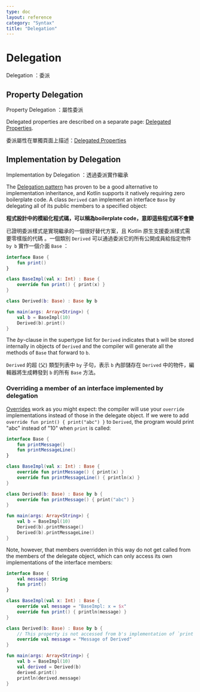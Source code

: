 ```yaml
---
type: doc
layout: reference
category: "Syntax"
title: "Delegation"
---
```


# Delegation

Delegation ：委派

## Property Delegation

Property Delegation ：屬性委派

Delegated properties are described on a separate page: [Delegated Properties](delegated-properties.md).

委派屬性在單獨頁面上描述：[Delegated Properties](delegated-properties.md)

## Implementation by Delegation

Implementation by Delegation ：透過委派實作繼承

The [Delegation pattern](https://en.wikipedia.org/wiki/Delegation_pattern) has proven to be a good alternative to implementation inheritance, and Kotlin supports it natively requiring zero boilerplate code. A class `Derived` can implement an interface `Base` by delegating all of its public members to a specified object:

**程式設計中的模組化程式碼，可以稱為boilerplate code，意即這些程式碼不會變**

已證明委派樣式是實現繼承的一個很好替代方案，且 Kotlin 原生支援委派樣式需要零樣版的代碼 。一個類別 `Derived` 可以通過委派它的所有公開成員給指定物件 `by b` 實作一個介面 `Base` ：


``` kotlin
interface Base {
    fun print()
}

class BaseImpl(val x: Int) : Base {
    override fun print() { print(x) }
}

class Derived(b: Base) : Base by b

fun main(args: Array<String>) {
    val b = BaseImpl(10)
    Derived(b).print()
}
```

The *by*-clause in the supertype list for `Derived` indicates that `b` will be stored internally in objects 
of `Derived` and the compiler will generate all the methods of `Base` that forward to `b`.

`Derived` 的超 (父) 類型列表中 `by` 子句，表示 `b` 內部儲存在 `Derived` 中的物件，編輯器將生成轉發到 `b` 的所有 `Base` 方法。

### Overriding a member of an interface implemented by delegation 

[Overrides](classes.html#overriding-methods) work as you might expect: the compiler will use your `override` 
implementations instead of those in the delegate object. If we were to add `override fun print() { print("abc") }` to 
`Derived`, the program would print "abc" instead of "10" when `print` is called:

<div class="sample" markdown="1" theme="idea">

``` kotlin
interface Base {
    fun printMessage()
    fun printMessageLine()
}

class BaseImpl(val x: Int) : Base {
    override fun printMessage() { print(x) }
    override fun printMessageLine() { println(x) }
}

class Derived(b: Base) : Base by b {
    override fun printMessage() { print("abc") }
}

fun main(args: Array<String>) {
    val b = BaseImpl(10)
    Derived(b).printMessage()
    Derived(b).printMessageLine()
}
```
</div>

Note, however, that members overridden in this way do not get called from the members of the 
delegate object, which can only access its own implementations of the interface members:

<div class="sample" markdown="1" theme="idea">

``` kotlin
interface Base {
    val message: String
    fun print()
}

class BaseImpl(val x: Int) : Base {
    override val message = "BaseImpl: x = $x"
    override fun print() { println(message) }
}

class Derived(b: Base) : Base by b {
    // This property is not accessed from b's implementation of `print`
    override val message = "Message of Derived"
}

fun main(args: Array<String>) {
    val b = BaseImpl(10)
    val derived = Derived(b)
    derived.print()
    println(derived.message)
}
```
</div>
